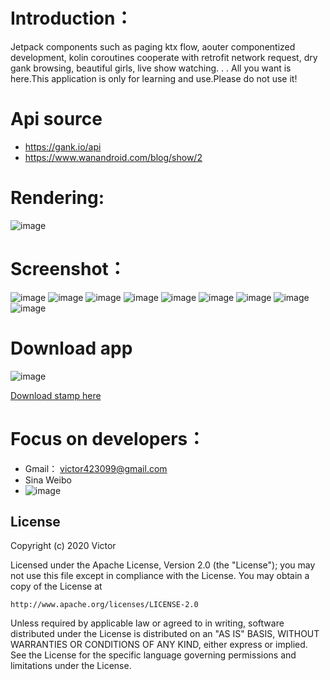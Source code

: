 # Introduction：

Jetpack components such as paging ktx flow, aouter componentized development, 
kolin coroutines cooperate with retrofit network request, dry gank browsing, 
beautiful girls, live show watching. . . All you want is here.This application 
is only for learning and use.Please do not use it!

# Api source
- https://gank.io/api
- https://www.wanandroid.com/blog/show/2

# Rendering:
![image](https://github.com/Victor2018/Cherry/raw/master/SrceenShot/rendering.gif)

# Screenshot：
![image](https://github.com/Victor2018/Cherry/raw/master/SrceenShot/st_1.png)
![image](https://github.com/Victor2018/Cherry/raw/master/SrceenShot/st_2.png)
![image](https://github.com/Victor2018/Cherry/raw/master/SrceenShot/st_3.png)
![image](https://github.com/Victor2018/Cherry/raw/master/SrceenShot/st_4.png)
![image](https://github.com/Victor2018/Cherry/raw/master/SrceenShot/st_5.png)
![image](https://github.com/Victor2018/Cherry/raw/master/SrceenShot/st_6.png)
![image](https://github.com/Victor2018/Cherry/raw/master/SrceenShot/st_7.png)
![image](https://github.com/Victor2018/Cherry/raw/master/SrceenShot/st_8.png)
![image](https://github.com/Victor2018/Cherry/raw/master/SrceenShot/st_9.png)

# Download app
![image](https://github.com/Victor2018/Cherry/raw/master/SrceenShot/download.png)

[Download stamp here](https://github.com/Victor2018/Cherry/raw/master/app/Cherry.apk)

# Focus on developers：
- Gmail： victor423099@gmail.com
- Sina Weibo
- ![image](https://github.com/Victor2018/Cherry/raw/master/SrceenShot/sina_weibo.jpg)

## License

Copyright (c) 2020 Victor

Licensed under the Apache License, Version 2.0 (the "License");
you may not use this file except in compliance with the License.
You may obtain a copy of the License at

    http://www.apache.org/licenses/LICENSE-2.0

Unless required by applicable law or agreed to in writing, software
distributed under the License is distributed on an "AS IS" BASIS,
WITHOUT WARRANTIES OR CONDITIONS OF ANY KIND, either express or implied.
See the License for the specific language governing permissions and
limitations under the License.



